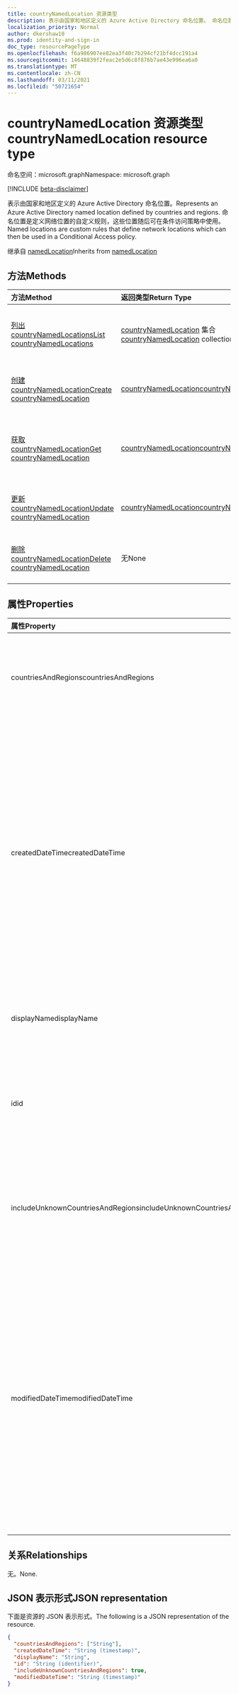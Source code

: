 ```yaml
---
title: countryNamedLocation 资源类型
description: 表示由国家和地区定义的 Azure Active Directory 命名位置。 命名位置是定义网络位置的自定义规则，这些位置随后可在条件访问策略中使用。
localization_priority: Normal
author: dkershaw10
ms.prod: identity-and-sign-in
doc_type: resourcePageType
ms.openlocfilehash: f6a986907ee82ea3f40c7b294cf21bf4dcc191a4
ms.sourcegitcommit: 14648839f2feac2e5d6c8f876b7ae43e996ea6a0
ms.translationtype: MT
ms.contentlocale: zh-CN
ms.lasthandoff: 03/11/2021
ms.locfileid: "50721654"
---
```

# <a name="countrynamedlocation-resource-type"></a><span data-ttu-id="83b29-104">countryNamedLocation 资源类型</span><span class="sxs-lookup"><span data-stu-id="83b29-104">countryNamedLocation resource type</span></span>

<span data-ttu-id="83b29-105">命名空间：microsoft.graph</span><span class="sxs-lookup"><span data-stu-id="83b29-105">Namespace: microsoft.graph</span></span>

[!INCLUDE [beta-disclaimer](../../includes/beta-disclaimer.md)]

<span data-ttu-id="83b29-106">表示由国家和地区定义的 Azure Active Directory 命名位置。</span><span class="sxs-lookup"><span data-stu-id="83b29-106">Represents an Azure Active Directory named location defined by countries and regions.</span></span> <span data-ttu-id="83b29-107">命名位置是定义网络位置的自定义规则，这些位置随后可在条件访问策略中使用。</span><span class="sxs-lookup"><span data-stu-id="83b29-107">Named locations are custom rules that define network locations which can then be used in a Conditional Access policy.</span></span>

<span data-ttu-id="83b29-108">继承自 [namedLocation](../resources/namedLocation.md)</span><span class="sxs-lookup"><span data-stu-id="83b29-108">Inherits from [namedLocation](../resources/namedLocation.md)</span></span>

## <a name="methods"></a><span data-ttu-id="83b29-109">方法</span><span class="sxs-lookup"><span data-stu-id="83b29-109">Methods</span></span>

| <span data-ttu-id="83b29-110">方法</span><span class="sxs-lookup"><span data-stu-id="83b29-110">Method</span></span>       | <span data-ttu-id="83b29-111">返回类型</span><span class="sxs-lookup"><span data-stu-id="83b29-111">Return Type</span></span> | <span data-ttu-id="83b29-112">说明</span><span class="sxs-lookup"><span data-stu-id="83b29-112">Description</span></span> |
|:-------------|:------------|:------------|
| [<span data-ttu-id="83b29-113">列出 countryNamedLocations</span><span class="sxs-lookup"><span data-stu-id="83b29-113">List countryNamedLocations</span></span>](../api/conditionalaccessroot-list-namedlocations.md) | <span data-ttu-id="83b29-114">[countryNamedLocation](countryNamedLocation.md) 集合</span><span class="sxs-lookup"><span data-stu-id="83b29-114">[countryNamedLocation](countryNamedLocation.md) collection</span></span> | <span data-ttu-id="83b29-115">获取 **组织的所有 countryNamedLocation** 对象。</span><span class="sxs-lookup"><span data-stu-id="83b29-115">Get all the **countryNamedLocation** objects in the organization.</span></span> |
| [<span data-ttu-id="83b29-116">创建 countryNamedLocation</span><span class="sxs-lookup"><span data-stu-id="83b29-116">Create countryNamedLocation</span></span>](../api/conditionalaccessroot-post-namedlocations.md) | [<span data-ttu-id="83b29-117">countryNamedLocation</span><span class="sxs-lookup"><span data-stu-id="83b29-117">countryNamedLocation</span></span>](countryNamedLocation.md) | <span data-ttu-id="83b29-118">创建新的 **countryNamedLocation** 对象。</span><span class="sxs-lookup"><span data-stu-id="83b29-118">Create a new **countryNamedLocation** object.</span></span> |
| [<span data-ttu-id="83b29-119">获取 countryNamedLocation</span><span class="sxs-lookup"><span data-stu-id="83b29-119">Get countryNamedLocation</span></span>](../api/countrynamedlocation-get.md) | [<span data-ttu-id="83b29-120">countryNamedLocation</span><span class="sxs-lookup"><span data-stu-id="83b29-120">countryNamedLocation</span></span>](countrynamedlocation.md) | <span data-ttu-id="83b29-121">读取 **countryNamedLocation** 对象的属性和关系。</span><span class="sxs-lookup"><span data-stu-id="83b29-121">Read the properties and relationships of a **countryNamedLocation** object.</span></span> |
| [<span data-ttu-id="83b29-122">更新 countryNamedLocation</span><span class="sxs-lookup"><span data-stu-id="83b29-122">Update countryNamedLocation</span></span>](../api/countrynamedlocation-update.md) | [<span data-ttu-id="83b29-123">countryNamedLocation</span><span class="sxs-lookup"><span data-stu-id="83b29-123">countryNamedLocation</span></span>](countrynamedlocation.md) | <span data-ttu-id="83b29-124">更新 **countryNamedLocation** 对象。</span><span class="sxs-lookup"><span data-stu-id="83b29-124">Update a **countryNamedLocation** object.</span></span> |
| [<span data-ttu-id="83b29-125">删除 countryNamedLocation</span><span class="sxs-lookup"><span data-stu-id="83b29-125">Delete countryNamedLocation</span></span>](../api/countrynamedlocation-delete.md) | <span data-ttu-id="83b29-126">无</span><span class="sxs-lookup"><span data-stu-id="83b29-126">None</span></span> | <span data-ttu-id="83b29-127">删除 **countryNamedLocation** 对象。</span><span class="sxs-lookup"><span data-stu-id="83b29-127">Delete a **countryNamedLocation** object.</span></span> |

## <a name="properties"></a><span data-ttu-id="83b29-128">属性</span><span class="sxs-lookup"><span data-stu-id="83b29-128">Properties</span></span>

| <span data-ttu-id="83b29-129">属性</span><span class="sxs-lookup"><span data-stu-id="83b29-129">Property</span></span>     | <span data-ttu-id="83b29-130">类型</span><span class="sxs-lookup"><span data-stu-id="83b29-130">Type</span></span>        | <span data-ttu-id="83b29-131">说明</span><span class="sxs-lookup"><span data-stu-id="83b29-131">Description</span></span> |
|:-------------|:------------|:------------|
|<span data-ttu-id="83b29-132">countriesAndRegions</span><span class="sxs-lookup"><span data-stu-id="83b29-132">countriesAndRegions</span></span>|<span data-ttu-id="83b29-133">字符串集合</span><span class="sxs-lookup"><span data-stu-id="83b29-133">String collection</span></span>|<span data-ttu-id="83b29-134">ISO 3166-2 指定的两字母格式的国家/地区和/或地区列表。</span><span class="sxs-lookup"><span data-stu-id="83b29-134">List of countries and/or regions in two-letter format specified by ISO 3166-2.</span></span>|
|<span data-ttu-id="83b29-135">createdDateTime</span><span class="sxs-lookup"><span data-stu-id="83b29-135">createdDateTime</span></span>|<span data-ttu-id="83b29-136">DateTimeOffset</span><span class="sxs-lookup"><span data-stu-id="83b29-136">DateTimeOffset</span></span>|<span data-ttu-id="83b29-137">时间戳类型表示使用 ISO 8601 格式的位置的创建日期和时间，并且始终采用 UTC 时间。</span><span class="sxs-lookup"><span data-stu-id="83b29-137">The Timestamp type represents creation date and time of the location using ISO 8601 format and is always in UTC time.</span></span> <span data-ttu-id="83b29-138">例如，2014 年 1 月 1 日午夜 UTC 为 `2014-01-01T00:00:00Z`。</span><span class="sxs-lookup"><span data-stu-id="83b29-138">For example, midnight UTC on Jan 1, 2014 is `2014-01-01T00:00:00Z`.</span></span> <span data-ttu-id="83b29-139">只读。</span><span class="sxs-lookup"><span data-stu-id="83b29-139">Read-only.</span></span> <span data-ttu-id="83b29-140">继承自 [namedLocation](../resources/namedLocation.md)。</span><span class="sxs-lookup"><span data-stu-id="83b29-140">Inherited from [namedLocation](../resources/namedLocation.md).</span></span>|
|<span data-ttu-id="83b29-141">displayName</span><span class="sxs-lookup"><span data-stu-id="83b29-141">displayName</span></span>|<span data-ttu-id="83b29-142">String</span><span class="sxs-lookup"><span data-stu-id="83b29-142">String</span></span>|<span data-ttu-id="83b29-143">位置的可读名称。</span><span class="sxs-lookup"><span data-stu-id="83b29-143">Human-readable name of the location.</span></span> <span data-ttu-id="83b29-144">继承自 [namedLocation](../resources/namedLocation.md)。</span><span class="sxs-lookup"><span data-stu-id="83b29-144">Inherited from [namedLocation](../resources/namedLocation.md).</span></span>|
|<span data-ttu-id="83b29-145">id</span><span class="sxs-lookup"><span data-stu-id="83b29-145">id</span></span>|<span data-ttu-id="83b29-146">String</span><span class="sxs-lookup"><span data-stu-id="83b29-146">String</span></span>|<span data-ttu-id="83b29-147">namedLocation 对象的标识符。</span><span class="sxs-lookup"><span data-stu-id="83b29-147">Identifier of a namedLocation object.</span></span> <span data-ttu-id="83b29-148">只读。</span><span class="sxs-lookup"><span data-stu-id="83b29-148">Read-only.</span></span> <span data-ttu-id="83b29-149">继承自 [namedLocation](../resources/namedLocation.md)。</span><span class="sxs-lookup"><span data-stu-id="83b29-149">Inherited from [namedLocation](../resources/namedLocation.md).</span></span>|
|<span data-ttu-id="83b29-150">includeUnknownCountriesAndRegions</span><span class="sxs-lookup"><span data-stu-id="83b29-150">includeUnknownCountriesAndRegions</span></span>|<span data-ttu-id="83b29-151">布尔</span><span class="sxs-lookup"><span data-stu-id="83b29-151">Boolean</span></span>|<span data-ttu-id="83b29-152">如此 如果未映射到一个或多个国家/地区的 IP 地址应包含在命名位置中。</span><span class="sxs-lookup"><span data-stu-id="83b29-152">True if IP addresses that don't map to a country or region should be included in the named location.</span></span>|
|<span data-ttu-id="83b29-153">modifiedDateTime</span><span class="sxs-lookup"><span data-stu-id="83b29-153">modifiedDateTime</span></span>|<span data-ttu-id="83b29-154">DateTimeOffset</span><span class="sxs-lookup"><span data-stu-id="83b29-154">DateTimeOffset</span></span>|<span data-ttu-id="83b29-155">时间戳类型表示使用 ISO 8601 格式的位置的上次修改日期和时间，并且始终采用 UTC 时间。</span><span class="sxs-lookup"><span data-stu-id="83b29-155">The Timestamp type represents last modified date and time of the location using ISO 8601 format and is always in UTC time.</span></span> <span data-ttu-id="83b29-156">例如，2014 年 1 月 1 日午夜 UTC 为 `2014-01-01T00:00:00Z`。</span><span class="sxs-lookup"><span data-stu-id="83b29-156">For example, midnight UTC on Jan 1, 2014 is `2014-01-01T00:00:00Z`.</span></span> <span data-ttu-id="83b29-157">只读。</span><span class="sxs-lookup"><span data-stu-id="83b29-157">Read-only.</span></span> <span data-ttu-id="83b29-158">继承自 [namedLocation](../resources/namedLocation.md)。</span><span class="sxs-lookup"><span data-stu-id="83b29-158">Inherited from [namedLocation](../resources/namedLocation.md).</span></span>|

## <a name="relationships"></a><span data-ttu-id="83b29-159">关系</span><span class="sxs-lookup"><span data-stu-id="83b29-159">Relationships</span></span>

<span data-ttu-id="83b29-160">无。</span><span class="sxs-lookup"><span data-stu-id="83b29-160">None.</span></span>

## <a name="json-representation"></a><span data-ttu-id="83b29-161">JSON 表示形式</span><span class="sxs-lookup"><span data-stu-id="83b29-161">JSON representation</span></span>

<span data-ttu-id="83b29-162">下面是资源的 JSON 表示形式。</span><span class="sxs-lookup"><span data-stu-id="83b29-162">The following is a JSON representation of the resource.</span></span>

<!-- {
  "blockType": "resource",
  "optionalProperties": [

  ],
  "@odata.type": "microsoft.graph.countryNamedLocation"
}-->

```json
{
  "countriesAndRegions": ["String"],
  "createdDateTime": "String (timestamp)",
  "displayName": "String",
  "id": "String (identifier)",
  "includeUnknownCountriesAndRegions": true,
  "modifiedDateTime": "String (timestamp)"
}
```

<!-- uuid: 16cd6b66-4b1a-43a1-adaf-3a886856ed98
2019-02-04 14:57:30 UTC -->
<!-- {
  "type": "#page.annotation",
  "description": "countryNamedLocation resource",
  "keywords": "",
  "section": "documentation",
  "tocPath": ""
}-->



